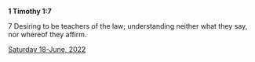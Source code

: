**1 Timothy 1:7**

7 Desiring to be teachers of the law; understanding neither what they say, nor whereof they affirm.

[Saturday 18-June, 2022](https://t.me/s/daily_scripture)
